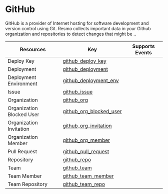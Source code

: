 GitHub
======
GitHub is a provider of Internet hosting for software development and version control using Git. Resmo collects important data in your Github organization and repositories to detect changes that might be ..

| **Resources**             | **Key**                                                     | **Supports Events** |
| ------------------------- | ----------------------------------------------------------- | ------------------- |
| Deploy Key                | [github\_deploy\_key](github\_deploy\_key.md)               |                     |
| Deployment                | [github\_deployment](github\_deployment.md)                 |                     |
| Deployment Environment    | [github\_deployment\_env](github\_deployment\_env.md)       |                     |
| Issue                     | [github\_issue](github\_issue.md)                           |                     |
| Organization              | [github\_org](github\_org.md)                               |                     |
| Organization Blocked User | [github\_org\_blocked\_user](github\_org\_blocked\_user.md) |                     |
| Organization Invitation   | [github\_org\_invitation](github\_org\_invitation.md)       |                     |
| Organization Member       | [github\_org\_member](github\_org\_member.md)               |                     |
| Pull Request              | [github\_pull\_request](github\_pull\_request.md)           |                     |
| Repository                | [github\_repo](github\_repo.md)                             |                     |
| Team                      | [github\_team](github\_team.md)                             |                     |
| Team Member               | [github\_team\_member](github\_team\_member.md)             |                     |
| Team Repository           | [github\_team\_repo](github\_team\_repo.md)                 |                     |
